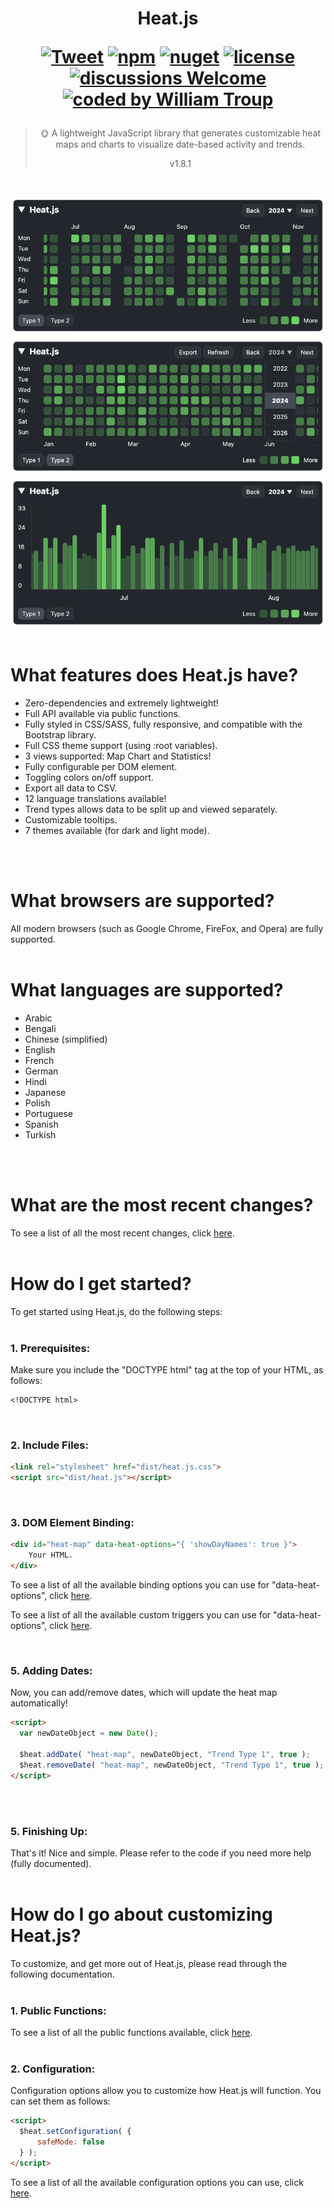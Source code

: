 <h1 align="center">
Heat.js

[![Tweet](https://img.shields.io/twitter/url/http/shields.io.svg?style=social)](https://twitter.com/intent/tweet?text=Heat.js%2C%20a%20free%20JavaScript%heat%20map&url=https://github.com/williamtroup/Heat.js&hashtags=javascript,heat,map)
[![npm](https://img.shields.io/badge/npmjs-v1.8.1-blue)](https://www.npmjs.com/package/jheat.js)
[![nuget](https://img.shields.io/badge/nuget-v1.8.1-purple)](https://www.nuget.org/packages/jHeat.js/)
[![license](https://img.shields.io/badge/license-MIT-green)](https://github.com/williamtroup/Heat.js/blob/main/LICENSE.txt)
[![discussions Welcome](https://img.shields.io/badge/discussions-Welcome-red)](https://github.com/williamtroup/Heat.js/discussions)
[![coded by William Troup](https://img.shields.io/badge/coded_by-William_Troup-yellow)](https://william-troup.com/)
</h1>

> <p align="center">🌞 A lightweight JavaScript library that generates customizable heat maps and charts to visualize date-based activity and trends.</p>
> <p align="center">v1.8.1</p>
<br />

![Heat.js](docs/images/main.png)
<br>
<br>

<h1>What features does Heat.js have?</h1>

- Zero-dependencies and extremely lightweight!
- Full API available via public functions.
- Fully styled in CSS/SASS, fully responsive, and compatible with the Bootstrap library.
- Full CSS theme support (using :root variables).
- 3 views supported: Map Chart and Statistics!
- Fully configurable per DOM element.
- Toggling colors on/off support.
- Export all data to CSV.
- 12 language translations available!
- Trend types allows data to be split up and viewed separately.
- Customizable tooltips.
- 7 themes available (for dark and light mode).
<br />
<br />


<h1>What browsers are supported?</h1>

All modern browsers (such as Google Chrome, FireFox, and Opera) are fully supported.
<br>
<br>


<h1>What languages are supported?</h1>

- Arabic
- Bengali
- Chinese (simplified)
- English
- French
- German
- Hindi
- Japanese
- Polish
- Portuguese
- Spanish
- Turkish
<br>
<br>


<h1>What are the most recent changes?</h1>

To see a list of all the most recent changes, click [here](docs/CHANGE_LOG.md).
<br>
<br>


<h1>How do I get started?</h1>

To get started using Heat.js, do the following steps:
<br>
<br>

### 1. Prerequisites:

Make sure you include the "DOCTYPE html" tag at the top of your HTML, as follows:

```markdown
<!DOCTYPE html>
```
<br>


### 2. Include Files:

```markdown
<link rel="stylesheet" href="dist/heat.js.css">
<script src="dist/heat.js"></script>
```
<br>


### 3. DOM Element Binding:

```markdown
<div id="heat-map" data-heat-options="{ 'showDayNames': true }">
    Your HTML.
</div>
```

To see a list of all the available binding options you can use for "data-heat-options", click [here](docs/binding/OPTIONS.md).

To see a list of all the available custom triggers you can use for "data-heat-options", click [here](docs/binding/CUSTOM_TRIGGERS.md).

<br>


### 5. Adding Dates:

Now, you can add/remove dates, which will update the heat map automatically!

```markdown
<script>
  var newDateObject = new Date();

  $heat.addDate( "heat-map", newDateObject, "Trend Type 1", true );
  $heat.removeDate( "heat-map", newDateObject, "Trend Type 1", true );
</script>
```
<br>
<br>


### 5. Finishing Up:

That's it! Nice and simple. Please refer to the code if you need more help (fully documented).
<br>
<br>

<h1>How do I go about customizing Heat.js?</h1>

To customize, and get more out of Heat.js, please read through the following documentation.
<br>
<br>


### 1. Public Functions:

To see a list of all the public functions available, click [here](docs/PUBLIC_FUNCTIONS.md).
<br>
<br>


### 2. Configuration:

Configuration options allow you to customize how Heat.js will function.  You can set them as follows:

```markdown
<script> 
  $heat.setConfiguration( {
      safeMode: false
  } );
</script>
```

To see a list of all the available configuration options you can use, click [here](docs/configuration/OPTIONS.md).